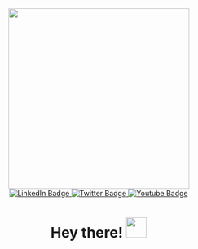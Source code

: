 <div id="header" align="center">
  <img src="https://media.giphy.com/media/y6wjIPKGVZMnfbdMeE/giphy.gif" width="355"/>
<div id="badges">
  <a href="https://www.linkedin.com/in/tamara-klimentovsky-715b5594/">
  <img src="https://img.shields.io/badge/LinkedIn-blue?style=for-the-badge&logo=linkedin&logoColor=white" alt="LinkedIn Badge"/>
  </a>
  <a href="https://t.me/tamara_klim">
  <img src="https://img.shields.io/badge/Telegram-9cf?style=for-the-badge&logo=telegram&logoColor=white" alt="Twitter Badge"/>
  </a>
   <a href="https://vk.com/tamara.gord">
  <img src="https://img.shields.io/badge/Vkontakte-blue?style=for-the-badge&logo=vk&logoColor=white" alt="Youtube Badge"/>
   </a>
</div>

  <img src="https://komarev.com/ghpvc/?username=your-github-username&style=flat-square&color=blue" alt=""/>
   <h1>
  Hey there!
  <img src="https://media.giphy.com/media/xUPGcfC1V8ntYvJsUU/giphy.gif" width="40px"/>
</h1>
  
  
<!--
**tamara-klim/tamara-klim** is a ✨ _special_ ✨ repository because its `README.md` (this file) appears on your GitHub profile.

Here are some ideas to get you started:

- 🔭 I’m currently working on ...
- 🌱 I’m currently learning ...
- 👯 I’m looking to collaborate on ...
- 🤔 I’m looking for help with ...
- 💬 Ask me about ...
- 📫 How to reach me: ...
- 😄 Pronouns: ...
- ⚡ Fun fact: ...
-->
